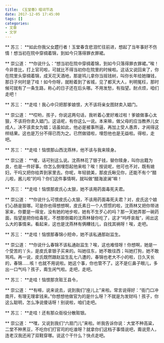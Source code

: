 ```yaml
---
title: 《玉堂春》唱词节选
date: 2017-12-05 17:45:00
tags: []
categories: 
- 文章
- 文学
---
```


** 苏三： **如此你我父女趱行者！玉堂春含悲泪忙往前进，想起了当年事好不伤情！想当初在院中穿绸着锦，到如今只落得罪衣罪裙。

** 崇公道： **你说什么：“想当初在院中穿绸着锦，到如今只落得罪衣罪裙。”唉！今非昔比，打上官司啦，可就比不得当初你在院里的时候啦。这话又说回来了，你在院里头穿绸着锦，成天花天酒地，那是鸨儿拿你当摇钱树，叫你长年给她赚钱，那日子何时是了哇！如今你呀，就盼着到了省城，见了都天大人，判明冤枉，那时候可就有了一条生路，称心的日子还在后头哪。不用发愁，有指望。耐点烦，咱们走吧！

** 苏三： **走哇！我心中只把那爹娘恨，大不该将亲女图财卖入娼门。

** 崇公道： **哎哟，孩子，你说这两句话，我听着心里好难过啦！爹娘做事心太狠，不该将你卖入娼门。这话呢，有你这么一说。本来嘛，做父母的应当教养儿女成人，决不该卖女为娼；话虽如此，他必是被事所逼，再加上受人愚弄，才闹得这样结果。这也是万分不得已而为之。已然做错啦，埋怨他也是无益啦。得啦，走吧。

** 苏三： **走哇！恼恨那山西沈燕林，他不该与我来赎身。

** 崇公道： **嗳，话可别这么说。沈燕林花了银子钱，替你赎身，叫你出籍为良，也是一件好事。你怎么倒埋怨起他来啦？唉！按说呢，他可也不对，既有媳妇，干吗又把你给弄到家里去。你呢，年轻貌美，那皮氏瞅见你，还能不有个“醋儿啦，酱儿啦”的吗？你们这件事情啊，就叫做“醋海波澜”嘛！

** 苏三： **走哇！恼恨那皮氏心太狠，她不该用药面毒死夫君。

** 崇公道： **你说什么可恨皮氏心太狠，不该用药面毒死夫君？对，皮氏这个娘们心肠是狠哪。可是你也得想想啊，皮氏素日一个人惯惯的啦，沈燕林又把你带进家来，你要是一得宠，没有她的地步啦，她有不生歹心的吗？那一天她弄那一碗药面，指望是把你给毒死，不想那倒霉的沈燕林替你吃了，这才“呜呼哀哉”，闹出这么大的事情来。看起来，这也是沈燕林有俩糟钱儿，自找其祸呀！唉，走吧。

** 苏三： **走哇！恼恨那春锦小短命，她不该私通那赵监生。

** 崇公道： **你说什么春锦不该私通赵监生？唉，这也难怪呀！你想啊，她是一个受苦的丫头，是皮氏拿银子买来的。叫她往东，她不敢往西；叫她打狗，她不敢骂鸡。再一说，皮氏既然跟赵监生乱七八遭的，春锦也老大不小的啦，日久天长的，春锦……咳！也就不用说啦。她这个事，你也管不了。这不是仨鼻子眼儿，多出一口气吗？孩子，甭生闲气啦。走吧，走吧。

** 苏三： **走哇！恼恨那贪赃王县令，

** 崇公道： **有嘚，说来说去，说到我们“座儿上”来啦。常言说得好：“衙门口冲南开，有理无理拿钱来。”你想想他做官为的是什么呀？不就是为发财吗！孩子，你这么聪明，怎么净说傻话呀！别说啦，咱们走吧。

** 苏三： **走哇！还有那众衙役分散赃银。

** 崇公道： **嘿，又说到我们“六扇门儿”来啦。听我告诉你说：大堂不种高粱，二堂不种黑豆，不吃你们打官司的吃谁呀？就拿你们这档子事情说吧，甭说旁人，连老汉我还闹了双鞋穿哪。说这个干什么？快点走吧。